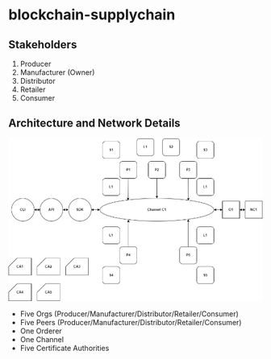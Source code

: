 # blockchain-supplychain

## Stakeholders
1) Producer
2) Manufacturer (Owner)
3) Distributor
4) Retailer
5) Consumer

## Architecture and Network Details
![Architecture of the blockchain system](https://github.com/stefanostsolos/blockchain-supplychain/blob/main/imgs/architecture.png?raw=true)
- Five Orgs (Producer/Manufacturer/Distributor/Retailer/Consumer)
- Five Peers (Producer/Manufacturer/Distributor/Retailer/Consumer)
- One Orderer
- One Channel
- Five Certificate Authorities
